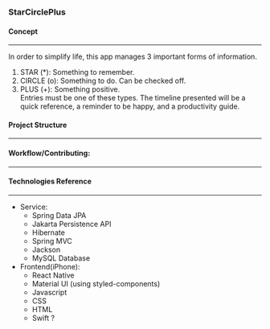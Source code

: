### StarCirclePlus


#### Concept
------------
In order to simplify life, this app manages 3 important forms of information.  
1. STAR (*): Something to remember.  
2. CIRCLE (o): Something to do. Can be checked off.  
3. PLUS (+): Something positive.  
Entries must be one of these types. The timeline presented will be a quick reference, a reminder to be happy, and a productivity guide.


#### Project Structure
----------------------



#### Workflow/Contributing:
--------------------------


#### Technologies Reference
---------------------------
+ Service:
    - Spring Data JPA
    - Jakarta Persistence API
    - Hibernate
    - Spring MVC
    - Jackson
    - MySQL Database
+ Frontend(iPhone):
    - React Native
    - Material UI (using styled-components)
    - Javascript
    - CSS
    - HTML
    - Swift ?
